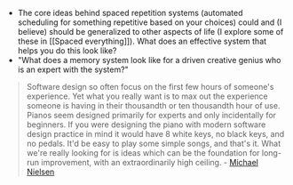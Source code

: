 - The core ideas behind spaced repetition systems (automated scheduling for something repetitive based on your choices) could and (I believe) should be generalized to other aspects of life (I explore some of these in [[Spaced everything]]). What does an effective system that helps you do this look like?
- "What does a memory system look like for a driven creative genius who is an expert with the system?" 
> Software design so often focus on the first few hours of someone's experience. Yet what you really want is to max out the experience someone is having in their thousandth or ten thousandth hour of use. Pianos seem designed primarily for experts and only incidentally for beginners. If you were designing the piano with modern software design practice in mind it would have 8 white keys, no black keys, and no pedals. It'd be easy to play some simple songs, and that's it. What we're really looking for is ideas which can be the foundation for long-run improvement, with an extraordinarily high ceiling. - [Michael Nielsen](https://michaelnotebook.com/bbms/index.html)
